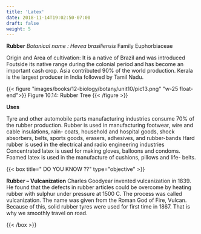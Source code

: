 ```yaml
---
title: 'Latex'
date: 2018-11-14T19:02:50-07:00
draft: false
weight: 5
---
```

**Rubber**
*Botanical name : Hevea brasiliensis*
Family
Euphorbiaceae

Origin and Area
of
cultivation:
It is a native
of Brazil and
was introduced
Foutside
its
native range during the colonial period and
has become an important cash crop. Asia
contributed 90% of the world production.
Kerala is the largest producer in India followed
by Tamil Nadu.

{{< figure "images/books/12-biology/botany/unit10/pic13.png" "w-25 float-end">}}
Figure 10.14: Rubber Tree
{{< /figure >}}

**Uses**

Tyre and other automobile parts manufacturing
industries consume 70% of the rubber
production. Rubber is used in manufacturing
footwear, wire and cable insulations, rain-
coats, household and hospital goods, shock
absorbers, belts, sports goods,
erasers,
adhesives, and rubber-bands Hard rubber is
used in the electrical and radio engineering
industries Concentrated latex is used for
making gloves, balloons and
condoms. Foamed latex is
used in the manufacture of
cushions, pillows and life-
belts.

{{< box title=" DO YOU KNOW ??" type="objective" >}}

**Rubber – Vulcanization**
Charles
Goodyear
invented vulcanization in
1839. He found that the
defects in rubber articles could be overcome
by heating rubber with sulphur under
pressure at 1500 C. The process was called
vulcanization. The name was given from the
Roman God of Fire, Vulcan. Because of this,
solid rubber tyres were used for first time in
1867. That is why we smoothly travel on road.

 {{< /box >}}
